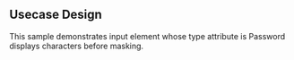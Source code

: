 ## Usecase Design

This sample demonstrates input element whose type attribute is Password displays characters before masking.
